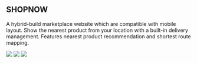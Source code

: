 ## SHOPNOW
A hybrid-build marketplace website which are compatible with mobile layout. Show the nearest product from your location with a built-in delivery management. Features nearest product recommendation and shortest route mapping.

<img src="https://img.shields.io/static/v1?label=&message=Javascript&color=F7DF1E&logo=javascript&logoColor=black" /> <img src="https://img.shields.io/static/v1?label=&message=Laravel&color=#FF2D20&logo=laravel&logoColor=black" /> <img src="https://img.shields.io/static/v1?label=&message=NPM&color=#CB3837&logo=npm&logoColor=black" /> 
